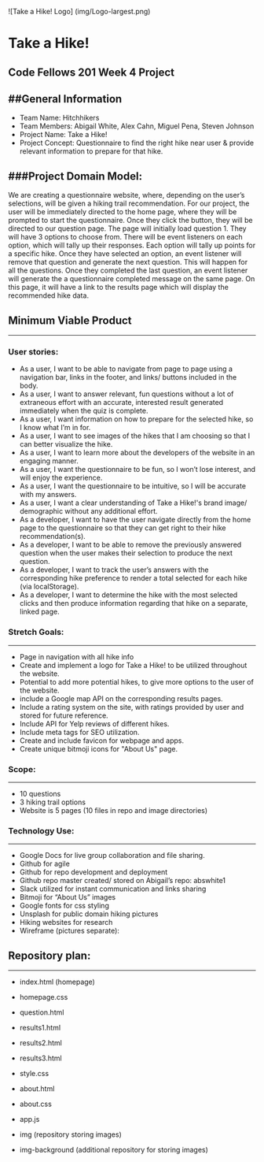 ![Take a Hike! Logo] (img/Logo-largest.png)

# Take a Hike!
## Code Fellows 201 Week 4 Project

##General Information
---
* Team Name: Hitchhikers
* Team Members: Abigail White, Alex Cahn, Miguel Pena, Steven Johnson
* Project Name: Take a Hike!
* Project Concept: Questionnaire to find the right hike near user & provide relevant information to prepare for that hike.

###Project Domain Model:
---
We are creating a questionnaire website, where, depending on the user’s selections, will be given a hiking trail recommendation. For our project, the user will be immediately directed to the home page, where they will be prompted to start the questionnaire. Once they click the button, they will be directed to our question page. The page will initially load question 1. They will have 3 options to choose from. There will be event listeners on each option, which will tally up their responses. Each option will tally up points for a specific hike. Once they have selected an option, an event listener will remove that question and generate the next question. This will happen for all the questions. Once they completed the last question, an event listener will generate the a questionnaire completed message on the same page. On this page, it will have a link to the results page which will display the recommended hike data.

## Minimum Viable Product
---
### User stories:
* As a user, I want to be able to navigate from page to page using a navigation bar, links in the footer, and links/ buttons included in the body.
* As a user, I want to answer relevant, fun questions without a lot of extraneous effort with an accurate, interested result generated immediately when the quiz is complete.
* As a user, I want information on how to prepare for the selected hike, so I know what I’m in for.
* As a user, I want to see images of the hikes that I am choosing so that I can better visualize the hike.
* As a user, I want to learn more about the developers of the website in an engaging manner.
* As a user, I want the questionnaire to be fun, so I won’t lose interest, and will enjoy the experience.
* As a user, I want the questionnaire to be intuitive, so I will be accurate with my answers.
* As a user, I want a clear understanding of Take a Hike!'s brand image/ demographic without any additional effort.
* As a developer, I want to have the user navigate directly from the home page to the questionnaire so that they can get right to their hike recommendation(s).
* As a developer, I want to be able to remove the previously answered question when the user makes their selection to produce the next question.
* As a developer, I want to track the user’s answers with the corresponding hike preference to render a total selected for each hike (via localStorage).
* As a developer, I want to determine the hike with the most selected clicks and then produce information regarding that hike on a separate, linked page.

### Stretch Goals:
---
* Page in navigation with all hike info
* Create and implement a logo for Take a Hike! to be utilized throughout the website.
* Potential to add more potential hikes, to give more options to the user of the website.
* include a Google map API on the corresponding results pages.
* Include a rating system on the site, with ratings provided by user and stored for future reference.
* Include API for Yelp reviews of different hikes.
* Include meta tags for SEO utilization.
* Create and include favicon for webpage and apps.
* Create unique bitmoji icons for "About Us" page.

### Scope:
---
* 10 questions
* 3 hiking trail options
* Website is 5 pages (10 files in repo and image directories)

### Technology Use:
---
* Google Docs for live group collaboration and file sharing.
* Github for agile
* Github for repo development and deployment
* Github repo master created/ stored on Abigail’s repo: abswhite1
* Slack utilized for instant communication and links sharing
* Bitmoji for “About Us” images
* Google fonts for css styling
* Unsplash for public domain hiking pictures
* Hiking websites for research
* Wireframe (pictures separate):


## Repository plan:
---
* index.html (homepage)
* homepage.css

* question.html
* results1.html
* results2.html
* results3.html
* style.css

* about.html
* about.css

* app.js
* img (repository storing images)
* img-background (additional repository for storing images)
